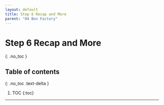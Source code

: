 ```yaml
---
layout: default
title: Step 6 Recap and More
parent: "04 Box Factory"
---
```


# Step 6 Recap and More
{: .no_toc }

## Table of contents
{: .no_toc .text-delta }

1. TOC
{:toc}

---
